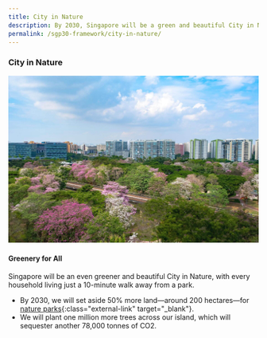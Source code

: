 ```yaml
---
title: City in Nature
description: By 2030, Singapore will be a green and beautiful City in Nature. Learn how we will live, work, and play closer to nature.  
permalink: /sgp30-framework/city-in-nature/
---
```


### City in Nature

![City in Nature](/images/framework/framework_cityinnature.jpg)

#### Greenery for All

Singapore will be an even greener and beautiful City in Nature, with every household living just a 10-minute walk away from a park.

- By 2030, we will set aside 50% more land—around 200 hectares—for [nature parks](https://www.mnd.gov.sg/our-work/greening-our-home/greenery){:class="external-link" target="_blank"}.
- We will plant one million more trees across our island, which will sequester another 78,000 tonnes of CO2.